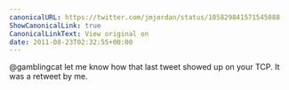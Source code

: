```yaml
---
canonicalURL: https://twitter.com/jmjordan/status/105829841571545088
ShowCanonicalLink: true
CanonicalLinkText: View original on
date: 2011-08-23T02:32:55+00:00
---
```

@gamblingcat let me know how that last tweet showed up on your TCP. It was a retweet by me.